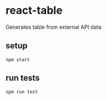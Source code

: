 # react-table
Generates table from external API data
## setup
```
npm start
```

## run tests
```
npm run test
```